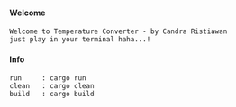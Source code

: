 #### Welcome

```
Welcome to Temperature Converter - by Candra Ristiawan
just play in your terminal haha...!
```

#### Info

```
run     : cargo run
clean   : cargo clean
build   : cargo build
```
